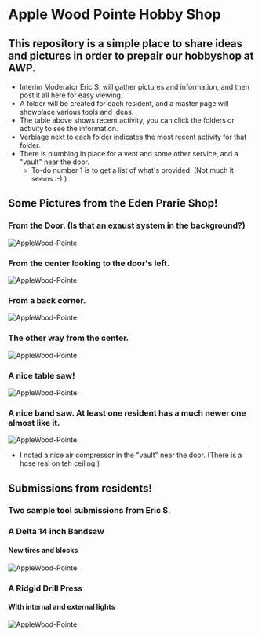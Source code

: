 #  Apple Wood Pointe Hobby Shop

## This repository is a simple place to share ideas and pictures in order to prepair our hobbyshop at AWP.

- Interim Moderator Eric S. will gather pictures and information, and then post it all here for easy viewing.
- A folder will be created for each resident, and a master page will showplace various tools and ideas.
- The table above shows recent activity, you can click the folders or activity to see the information.
- Verbiage next to each folder indicates the most recent activity for that folder.
- There is plumbing in place for a vent and some other service, and a "vault" near the door.
  - To-do number 1 is to get a list of what's provided.  (Not much it seems :-)  )


## Some Pictures from the Eden Prarie Shop!

### From the Door. (Is that an exaust system in the background?)
![AppleWood-Pointe](./Other-Shops/Thumbnails/EP-Shop-1-T.jpg)
### From the center looking to the door's left.
![AppleWood-Pointe](Other-Shops/Thumbnails/Ep-Shop-2-T.jpg)
### From a back corner.
![AppleWood-Pointe](Other-Shops/Thumbnails/EP-Shop-3-T.jpg)
### The other way from the center.
![AppleWood-Pointe](Other-Shops/Thumbnails/EP-Shop-4-T.jpg)
### A nice table saw!
![AppleWood-Pointe](Other-Shops/Thumbnails/EP-Shop-5.jpg-T)
### A nice band saw.  At least one resident has a much newer one almost like it.
![AppleWood-Pointe](Other-Shops/Thumbnails/EP-SHop-6-T.jpg)


- I noted a nice air compressor in the "vault" near the door.  (There is a hose real on teh ceiling.)


## Submissions from residents!


### Two sample tool submissions from Eric S.

### A Delta 14 inch Bandsaw
#### New tires and blocks

![AppleWood-Pointe](Eric-S/Band-Saw.jpg)

### A Ridgid Drill Press
#### With internal and external lights

![AppleWood-Pointe](Eric-S/Drill-Press.jpg)
